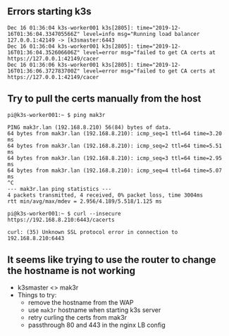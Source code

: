 
## Errors starting k3s
```
Dec 16 01:36:04 k3s-worker001 k3s[2805]: time="2019-12-16T01:36:04.334705566Z" level=info msg="Running load balancer 127.0.0.1:42149 -> [k3smaster:6443
Dec 16 01:36:04 k3s-worker001 k3s[2805]: time="2019-12-16T01:36:04.352606606Z" level=error msg="failed to get CA certs at https://127.0.0.1:42149/cacer
Dec 16 01:36:06 k3s-worker001 k3s[2805]: time="2019-12-16T01:36:06.372783700Z" level=error msg="failed to get CA certs at https://127.0.0.1:42149/cacer
```

## Try to pull the certs manually from the host
`pi@k3s-worker001:~ $ ping mak3r`
```
PING mak3r.lan (192.168.8.210) 56(84) bytes of data.
64 bytes from mak3r.lan (192.168.8.210): icmp_seq=1 ttl=64 time=3.20 ms
64 bytes from mak3r.lan (192.168.8.210): icmp_seq=2 ttl=64 time=5.51 ms
64 bytes from mak3r.lan (192.168.8.210): icmp_seq=3 ttl=64 time=2.95 ms
64 bytes from mak3r.lan (192.168.8.210): icmp_seq=4 ttl=64 time=5.07 ms
^C
--- mak3r.lan ping statistics ---
4 packets transmitted, 4 received, 0% packet loss, time 3004ms
rtt min/avg/max/mdev = 2.956/4.189/5.518/1.125 ms
```
`pi@k3s-worker001:~ $ curl --insecure https://192.168.8.210:6443/cacerts`
```
curl: (35) Unknown SSL protocol error in connection to 192.168.8.210:6443
```

## It seems like trying to use the router to change the hostname is not working
* k3smaster <> mak3r
* Things to try:
    - remove the hostname from the WAP
    - use `mak3r` hostname when starting k3s server
    - retry curling the certs from mak3r
    - passthrough 80 and 443 in the nginx LB config
    
